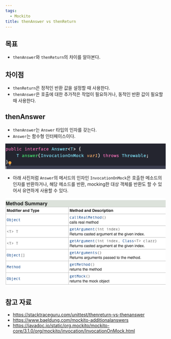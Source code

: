 ```yaml
---
tags:
  - Mockito
title: thenAnswer vs thenReturn
---
```



## 목표

- `thenAnswer`와 `thenReturn`의 차이를 알아본다.

## 차이점

- `thenReturn`은 정적인 반환 값을 설정할 때 사용한다.
- `thenAnswer`은 호출에 대한 추가적은 작업이 필요하거나, 동적인 반환 값이 필요할 때 사용한다.

## thenAnswer

- `thenAnswer`는 `Answer` 타입의 인자를 갖는다.
- `Answer`는 함수형 인터페이스이다.

![](assets/Pasted%20image%2020230210204936.png)

- 아래 사진처럼 `Answer`의 메서드의 인자인 `InvocationOnMock`은 호출한 메소드의 인자를 반환하거나, 해당 메소드를 반환, mocking한 대상 객체를 반환도 할 수 있어서 유연하게 사용할 수 있다.

![](assets/Pasted%20image%2020230210205208.png)

## 참고 자료

- https://stacktraceguru.com/unittest/thenreturn-vs-thenanswer
- https://www.baeldung.com/mockito-additionalanswers
- https://javadoc.io/static/org.mockito/mockito-core/3.1.0/org/mockito/invocation/InvocationOnMock.html

